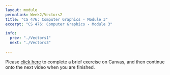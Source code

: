```yaml
---
layout: module
permalink: Week2/Vectors2
title: "CS 476: Computer Graphics - Module 3"
excerpt: "CS 476: Computer Graphics - Module 3"

info:
  prev: "./Vectors1"
  next: "./Vectors3"
  
---
```


Please <a href = "https://ursinus.instructure.com/courses/10834/quizzes/10449/take" target="_blank">click here</a> to complete a brief exercise on Canvas, and then continue onto the next video when you are finished.